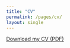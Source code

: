 ```yaml
---
title: "CV"
permalink: /pages/cv/
layout: single
---
```


[Download my CV (PDF)](/cv/Subhash_CV.pdf)
